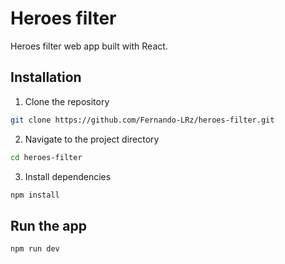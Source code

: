 #   Heroes filter
Heroes filter web app built with React.

## Installation
1. Clone the repository
```bash
git clone https://github.com/Fernando-LRz/heroes-filter.git
``` 
2. Navigate to the project directory
```bash
cd heroes-filter
```
3. Install dependencies
```bash
npm install
```

## Run the app
```bash
npm run dev
```
